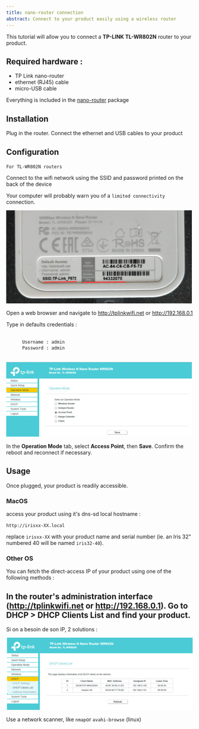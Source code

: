 ```yaml
---
title: nano-router connection
abstract: Connect to your product easily using a wireless router
---
```


This tutorial will allow you to connect a **TP-LINK TL-WR802N** router to your product. 

## Required hardware :


- TP Link nano-router
- ethernet (RJ45) cable
- micro-USB cable

Everything is included in the [nano-router](/en/store/router) package

## Installation

Plug in the router. Connect the ethernet and USB cables to your product

## Configuration

<div class="row">
  <div class="col-12 col-md-6">
    <code>For TL-WR802N routers</code>
    <p>
      Connect to the wifi network using the SSID and password printed on the back of the device
    </p>
    <p>
      Your computer will probably warn you of a <code>limited connectivity</code> connection.
    </p>
  </div>
  <div class="col-12 col-md-6">
    <img class="img-fluid" src="/static/img/documentation/how-to/router_back.jpg" alt="back of a TP-Link router">
  </div>
</div>

<div class="row">
  <div class="col-12 col-md-6">
    <p>
      Open a web browser and navigate to <a href="http://tplinkwifi.net">http://tplinkwifi.net</a> or <a href="http://192.168.0.1">http://192.168.0.1</a>
    </p>
    <p>
      Type in defaults credentials :
      <pre><code>
      Username : admin
      Password : admin
      </code></pre>
    </p>
  </div>
  <div class="col-12 col-md-6">
    <img class="img-fluid" src="/static/img/documentation/how-to/tp-link_1.jpg" alt="a oruter's administration interface">
  </div>
</div>

In the **Operation Mode** tab, select **Access Point**, then **Save**. Confirm the reboot and reconnect if necessary.


## Usage

Once plugged, your product is readily accessible.

### MacOS

access your product using it's dns-sd local hostname :

```
http://irisxx-XX.local
```

replace `irisxx-XX` with your product name and serial number (ie. an Iris 32" numbered 40 will be named `iris32-40`).

### Other OS

You can fetch the direct-access IP of your product using one of the following methods :

In the router's administration interface (http://tplinkwifi.net or http://192.168.0.1). Go to **DHCP > DHCP Clients List** and find your product.
- 
Si on a besoin de son IP, 2 solutions :
<center>
    <img class="img-fluid" src="/static/img/documentation/how-to/tp-link_2.jpg" alt="a router's admin UI"/>
</center>

Use a network scanner, like `nmap`or `avahi-browse` (linux)
